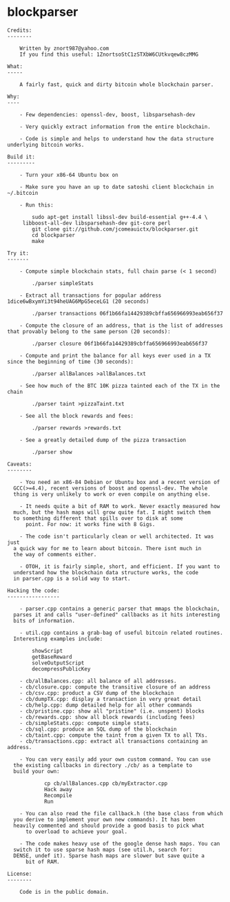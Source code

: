 blockparser
===========

    Credits:
    --------

        Written by znort987@yahoo.com
        If you find this useful: 1ZnortsoStC1zSTXbW6CUtkvqew8czMMG

    What:
    -----

        A fairly fast, quick and dirty bitcoin whole blockchain parser.

    Why:
    ----

        - Few dependencies: openssl-dev, boost, libsparsehash-dev

        - Very quickly extract information from the entire blockchain.

        - Code is simple and helps to understand how the data structure underlying bitcoin works.

    Build it:
    ---------

        - Turn your x86-64 Ubuntu box on

        - Make sure you have an up to date satoshi client blockchain in ~/.bitcoin

        - Run this:

            sudo apt-get install libssl-dev build-essential g++-4.4 \
	     libboost-all-dev libsparsehash-dev git-core perl
            git clone git://github.com/jcomeauictx/blockparser.git
            cd blockparser
            make

    Try it:
    -------

        - Compute simple blockchain stats, full chain parse (< 1 second)

            ./parser simpleStats

        - Extract all transactions for popular address 1dice6wBxymYi3t94heUAG6MpG5eceLG1 (20 seconds)

            ./parser transactions 06f1b66fa14429389cbffa656966993eab656f37

        - Compute the closure of an address, that is the list of addresses that provably belong to the same person (20 seconds):

            ./parser closure 06f1b66fa14429389cbffa656966993eab656f37

        - Compute and print the balance for all keys ever used in a TX since the beginning of time (30 seconds):

            ./parser allBalances >allBalances.txt

        - See how much of the BTC 10K pizza tainted each of the TX in the chain

            ./parser taint >pizzaTaint.txt

        - See all the block rewards and fees:

            ./parser rewards >rewards.txt

        - See a greatly detailed dump of the pizza transaction

            ./parser show

    Caveats:
    --------

        - You need an x86-84 Debian or Ubuntu box and a recent version of
	  GCC(>=4.4), recent versions of boost and openssl-dev. The whole
	  thing is very unlikely to work or even compile on anything else.

        - It needs quite a bit of RAM to work. Never exactly measured how
	  much, but the hash maps will grow quite fat. I might switch them
	  to something different that spills over to disk at some
          point. For now: it works fine with 8 Gigs.

        - The code isn't particularly clean or well architected. It was just
	  a quick way for me to learn about bitcoin. There isnt much in
	  the way of comments either.

        - OTOH, it is fairly simple, short, and efficient. If you want to
	  understand how the blockchain data structure works, the code 
	  in parser.cpp is a solid way to start.

    Hacking the code:
    -----------------

        - parser.cpp contains a generic parser that mmaps the blockchain, 
	  parses it and calls "user-defined" callbacks as it hits interesting
	  bits of information.

        - util.cpp contains a grab-bag of useful bitcoin related routines.
	  Interesting examples include:

            showScript
            getBaseReward
            solveOutputScript
            decompressPublicKey

        - cb/allBalances.cpp: all balance of all addresses.
        - cb/closure.cpp: compute the transitive closure of an address
        - cb/csv.cpp: product a CSV dump of the blockchain
        - cb/dumpTX.cpp: display a transaction in very great detail
        - cb/help.cpp: dump detailed help for all other commands
        - cb/pristine.cpp: show all "pristine" (i.e. unspent) blocks
        - cb/rewards.cpp: show all block rewards (including fees)
        - cb/simpleStats.cpp: compute simple stats.
        - cb/sql.cpp: produce an SQL dump of the blockchain
        - cb/taint.cpp: compute the taint from a given TX to all TXs.
        - cb/transactions.cpp: extract all transactions containing an address.

        - You can very easily add your own custom command. You can use
	  the existing callbacks in directory ./cb/ as a template to
	  build your own:

                cp cb/allBalances.cpp cb/myExtractor.cpp
                Hack away
                Recompile
                Run

        - You can also read the file callback.h (the base class from which
	  you derive to implement your own new commands). It has been 
	  heavily commented and should provide a good basis to pick what
          to overload to achieve your goal.

        - The code makes heavy use of the google dense hash maps. You can
	  switch it to use sparse hash maps (see util.h, search for: 
	  DENSE, undef it). Sparse hash maps are slower but save quite a
          bit of RAM.

    License:
    --------

        Code is in the public domain.

